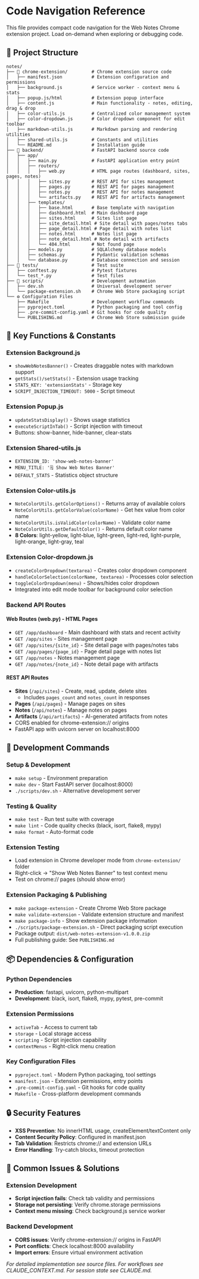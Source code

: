 # Code Navigation Reference

This file provides compact code navigation for the Web Notes Chrome extension project. Load on-demand when exploring or debugging code.

## 📁 Project Structure

```
notes/
├── 📂 chrome-extension/         # Chrome extension source code
│   ├── manifest.json           # Extension configuration and permissions
│   ├── background.js           # Service worker - context menu & stats
│   ├── popup.js/html           # Extension popup interface
│   ├── content.js              # Main functionality - notes, editing, drag & drop
│   ├── color-utils.js          # Centralized color management system
│   ├── color-dropdown.js       # Color dropdown component for edit toolbar
│   ├── markdown-utils.js       # Markdown parsing and rendering utilities
│   ├── shared-utils.js         # Constants and utilities
│   └── README.md               # Installation guide
├── 📂 backend/                  # FastAPI backend source code
│   ├── app/
│   │   ├── main.py             # FastAPI application entry point
│   │   ├── routers/
│   │   │   ├── web.py          # HTML page routes (dashboard, sites, pages, notes)
│   │   │   ├── sites.py        # REST API for sites management
│   │   │   ├── pages.py        # REST API for pages management
│   │   │   ├── notes.py        # REST API for notes management
│   │   │   └── artifacts.py    # REST API for artifacts management
│   │   ├── templates/
│   │   │   ├── base.html       # Base template with navigation
│   │   │   ├── dashboard.html  # Main dashboard page
│   │   │   ├── sites.html      # Sites list page
│   │   │   ├── site_detail.html # Site detail with pages/notes tabs
│   │   │   ├── page_detail.html # Page detail with notes list
│   │   │   ├── notes.html      # Notes list page
│   │   │   ├── note_detail.html # Note detail with artifacts
│   │   │   └── 404.html        # Not found page
│   │   ├── models.py           # SQLAlchemy database models
│   │   ├── schemas.py          # Pydantic validation schemas
│   │   └── database.py         # Database connection and session
├── 📂 tests/                    # Test suite
│   ├── conftest.py             # Pytest fixtures
│   └── test_*.py               # Test files
├── 📂 scripts/                  # Development automation
│   ├── dev.sh                  # Universal development server
│   └── package-extension.sh    # Chrome Web Store packaging script
└── ⚙️ Configuration Files
    ├── Makefile                # Development workflow commands
    ├── pyproject.toml          # Python packaging and tool config
    ├── .pre-commit-config.yaml # Git hooks for code quality
    └── PUBLISHING.md           # Chrome Web Store submission guide
```

## 🔧 Key Functions & Constants

### Extension Background.js
- `showWebNotesBanner()` - Creates draggable notes with markdown support
- `getStats()/setStats()` - Extension usage tracking
- `STATS_KEY: 'extensionStats'` - Storage key
- `SCRIPT_INJECTION_TIMEOUT: 5000` - Script timeout

### Extension Popup.js
- `updateStatsDisplay()` - Shows usage statistics
- `executeScriptInTab()` - Script injection with timeout
- Buttons: show-banner, hide-banner, clear-stats

### Extension Shared-utils.js
- `EXTENSION_ID: 'show-web-notes-banner'`
- `MENU_TITLE: '🗒️ Show Web Notes Banner'`
- `DEFAULT_STATS` - Statistics object structure

### Extension Color-utils.js
- `NoteColorUtils.getColorOptions()` - Returns array of available colors
- `NoteColorUtils.getColorValue(colorName)` - Get hex value from color name
- `NoteColorUtils.isValidColor(colorName)` - Validate color name
- `NoteColorUtils.getDefaultColor()` - Returns default color name
- **8 Colors**: light-yellow, light-blue, light-green, light-red, light-purple, light-orange, light-gray, teal

### Extension Color-dropdown.js
- `createColorDropdown(textarea)` - Creates color dropdown component
- `handleColorSelection(colorName, textarea)` - Processes color selection
- `toggleColorDropdown(menu)` - Shows/hides color dropdown
- Integrated into edit mode toolbar for background color selection

### Backend API Routes

#### Web Routes (web.py) - HTML Pages
- `GET /app/dashboard` - Main dashboard with stats and recent activity
- `GET /app/sites` - Sites management page
- `GET /app/sites/{site_id}` - Site detail page with pages/notes tabs
- `GET /app/pages/{page_id}` - Page detail page with notes list
- `GET /app/notes` - Notes management page
- `GET /app/notes/{note_id}` - Note detail page with artifacts

#### REST API Routes
- **Sites** (`/api/sites`) - Create, read, update, delete sites
  - Includes `pages_count` and `notes_count` in responses
- **Pages** (`/api/pages`) - Manage pages on sites
- **Notes** (`/api/notes`) - Manage notes on pages
- **Artifacts** (`/api/artifacts`) - AI-generated artifacts from notes
- CORS enabled for chrome-extension:// origins
- FastAPI app with uvicorn server on localhost:8000

## 🔄 Development Commands

### Setup & Development
- `make setup` - Environment preparation
- `make dev` - Start FastAPI server (localhost:8000)
- `./scripts/dev.sh` - Alternative development server

### Testing & Quality
- `make test` - Run test suite with coverage
- `make lint` - Code quality checks (black, isort, flake8, mypy)
- `make format` - Auto-format code

### Extension Testing
- Load extension in Chrome developer mode from `chrome-extension/` folder
- Right-click → "Show Web Notes Banner" to test context menu
- Test on chrome:// pages (should show error)

### Extension Packaging & Publishing
- `make package-extension` - Create Chrome Web Store package
- `make validate-extension` - Validate extension structure and manifest
- `make package-info` - Show extension package information
- `./scripts/package-extension.sh` - Direct packaging script execution
- Package output: `dist/web-notes-extension-v1.0.0.zip`
- Full publishing guide: See `PUBLISHING.md`

## 📦 Dependencies & Configuration

### Python Dependencies
- **Production**: fastapi, uvicorn, python-multipart
- **Development**: black, isort, flake8, mypy, pytest, pre-commit

### Extension Permissions
- `activeTab` - Access to current tab
- `storage` - Local storage access
- `scripting` - Script injection capability
- `contextMenus` - Right-click menu creation

### Key Configuration Files
- `pyproject.toml` - Modern Python packaging, tool settings
- `manifest.json` - Extension permissions, entry points
- `.pre-commit-config.yaml` - Git hooks for code quality
- `Makefile` - Cross-platform development commands

## 🔒 Security Features

- **XSS Prevention**: No innerHTML usage, createElement/textContent only
- **Content Security Policy**: Configured in manifest.json
- **Tab Validation**: Restricts chrome:// and extension URLs
- **Error Handling**: Try-catch blocks, timeout protection

## 🎯 Common Issues & Solutions

### Extension Development
- **Script injection fails**: Check tab validity and permissions
- **Storage not persisting**: Verify chrome.storage permissions
- **Context menu missing**: Check background.js service worker

### Backend Development
- **CORS issues**: Verify chrome-extension:// origins in FastAPI
- **Port conflicts**: Check localhost:8000 availability
- **Import errors**: Ensure virtual environment activation

*For detailed implementation see source files. For workflows see CLAUDE_CONTEXT.md. For session state see CLAUDE.md.*
